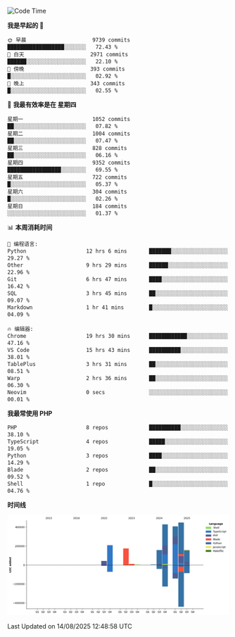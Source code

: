 <!--START_SECTION:waka-->
![Code Time](http://img.shields.io/badge/Code%20Time-4%2C005%20hrs%207%20mins-blue)

**我是早起的 🐤** 

```text
🌞 早晨                     9739 commits        ██████████████████░░░░░░░   72.43 % 
🌆 白天                     2971 commits        ██████░░░░░░░░░░░░░░░░░░░   22.10 % 
🌃 傍晚                     393 commits         █░░░░░░░░░░░░░░░░░░░░░░░░   02.92 % 
🌙 晚上                     343 commits         █░░░░░░░░░░░░░░░░░░░░░░░░   02.55 % 
```
📅 **我最有效率是在 星期四** 

```text
星期一                      1052 commits        ██░░░░░░░░░░░░░░░░░░░░░░░   07.82 % 
星期二                      1004 commits        ██░░░░░░░░░░░░░░░░░░░░░░░   07.47 % 
星期三                      828 commits         ██░░░░░░░░░░░░░░░░░░░░░░░   06.16 % 
星期四                      9352 commits        █████████████████░░░░░░░░   69.55 % 
星期五                      722 commits         █░░░░░░░░░░░░░░░░░░░░░░░░   05.37 % 
星期六                      304 commits         █░░░░░░░░░░░░░░░░░░░░░░░░   02.26 % 
星期日                      184 commits         ░░░░░░░░░░░░░░░░░░░░░░░░░   01.37 % 
```


📊 **本周消耗时间** 

```text
💬 编程语言: 
Python                   12 hrs 6 mins       ███████░░░░░░░░░░░░░░░░░░   29.27 % 
Other                    9 hrs 29 mins       ██████░░░░░░░░░░░░░░░░░░░   22.96 % 
Git                      6 hrs 47 mins       ████░░░░░░░░░░░░░░░░░░░░░   16.42 % 
SQL                      3 hrs 45 mins       ██░░░░░░░░░░░░░░░░░░░░░░░   09.07 % 
Markdown                 1 hr 41 mins        █░░░░░░░░░░░░░░░░░░░░░░░░   04.09 % 

🔥 编辑器: 
Chrome                   19 hrs 30 mins      ████████████░░░░░░░░░░░░░   47.16 % 
VS Code                  15 hrs 43 mins      ██████████░░░░░░░░░░░░░░░   38.01 % 
TablePlus                3 hrs 31 mins       ██░░░░░░░░░░░░░░░░░░░░░░░   08.51 % 
Warp                     2 hrs 36 mins       ██░░░░░░░░░░░░░░░░░░░░░░░   06.30 % 
Neovim                   0 secs              ░░░░░░░░░░░░░░░░░░░░░░░░░   00.01 % 
```

**我最常使用 PHP** 

```text
PHP                      8 repos             ██████████░░░░░░░░░░░░░░░   38.10 % 
TypeScript               4 repos             █████░░░░░░░░░░░░░░░░░░░░   19.05 % 
Python                   3 repos             ████░░░░░░░░░░░░░░░░░░░░░   14.29 % 
Blade                    2 repos             ██░░░░░░░░░░░░░░░░░░░░░░░   09.52 % 
Shell                    1 repo              █░░░░░░░░░░░░░░░░░░░░░░░░   04.76 % 
```



**时间线**

![Lines of Code chart](https://raw.githubusercontent.com/abrahamgreyson/abrahamgreyson/main/assets/bar_graph.png)


 Last Updated on 14/08/2025 12:48:58 UTC
<!--END_SECTION:waka-->
